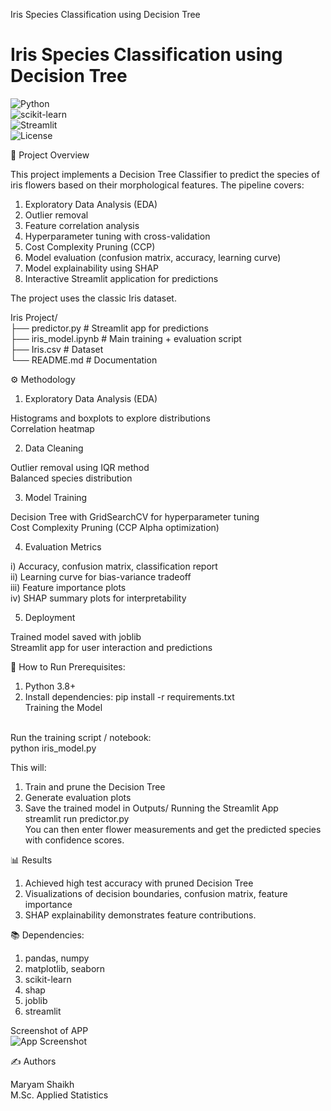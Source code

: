 Iris Species Classification using Decision Tree
<br>
# Iris Species Classification using Decision Tree  

![Python](https://img.shields.io/badge/Python-3.8%2B-blue) 
<br>
![scikit-learn](https://img.shields.io/badge/scikit--learn-ML-orange)  
![Streamlit](https://img.shields.io/badge/Streamlit-App-brightgreen)  
![License](https://img.shields.io/badge/License-MIT-yellow)  


📌 Project Overview

This project implements a Decision Tree Classifier to predict the species of iris flowers based on their morphological features. The pipeline covers:

1) Exploratory Data Analysis (EDA)
2) Outlier removal
3) Feature correlation analysis
4) Hyperparameter tuning with cross-validation
5) Cost Complexity Pruning (CCP)
6) Model evaluation (confusion matrix, accuracy, learning curve)
7) Model explainability using SHAP
8) Interactive Streamlit application for predictions

The project uses the classic Iris dataset.

Iris Project/
<br>
├── predictor.py            # Streamlit app for predictions
<br>
├── iris_model.ipynb        # Main training + evaluation script
<br>
├── Iris.csv                # Dataset
<br>
└── README.md               # Documentation

⚙️ Methodology

1) Exploratory Data Analysis (EDA)

Histograms and boxplots to explore distributions
<br>
Correlation heatmap

2) Data Cleaning

Outlier removal using IQR method
<br>
Balanced species distribution

3) Model Training

Decision Tree with GridSearchCV for hyperparameter tuning
<br>
Cost Complexity Pruning (CCP Alpha optimization)

4) Evaluation Metrics

i) Accuracy, confusion matrix, classification report
<br>
ii) Learning curve for bias-variance tradeoff
<br>
iii) Feature importance plots
<br>
iv) SHAP summary plots for interpretability

5) Deployment

Trained model saved with joblib
<br>
Streamlit app for user interaction and predictions

🚀 How to Run
Prerequisites:
1) Python 3.8+
2) Install dependencies:
   pip install -r requirements.txt
   <br>
Training the Model
<br>
Run the training script / notebook:
<br>
   python iris_model.py

This will:
1) Train and prune the Decision Tree
2) Generate evaluation plots
3) Save the trained model in Outputs/
   Running the Streamlit App
   <br>
           streamlit run predictor.py
   <br>
You can then enter flower measurements and get the predicted species with confidence scores.

📊 Results
1) Achieved high test accuracy with pruned Decision Tree
2) Visualizations of decision boundaries, confusion matrix, feature importance
3) SHAP explainability demonstrates feature contributions.

📚 Dependencies:

1) pandas, numpy
2) matplotlib, seaborn
3) scikit-learn
4) shap
5) joblib
6) streamlit

Screenshot of APP
<br>
![App Screenshot](Iris_predictor_SS.png)

✍️ Authors

Maryam Shaikh
<br>
M.Sc. Applied Statistics
